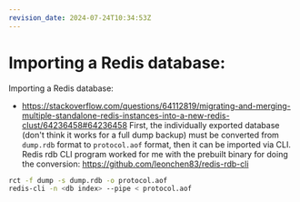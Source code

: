 ```yaml
---
revision_date: 2024-07-24T10:34:53Z
---
```

# Importing a Redis database:
Importing a Redis database:
* https://stackoverflow.com/questions/64112819/migrating-and-merging-multiple-standalone-redis-instances-into-a-new-redis-clust/64236458#64236458
First, the individually exported database (don't think it works for a full dump backup) must be converted from `dump.rdb` format to `protocol.aof` format, then it can be imported via CLI.
Redis rdb CLI program worked for me with the prebuilt binary for doing the conversion: https://github.com/leonchen83/redis-rdb-cli
```sh
rct -f dump -s dump.rdb -o protocol.aof
redis-cli -n <db index> --pipe < protocol.aof
```